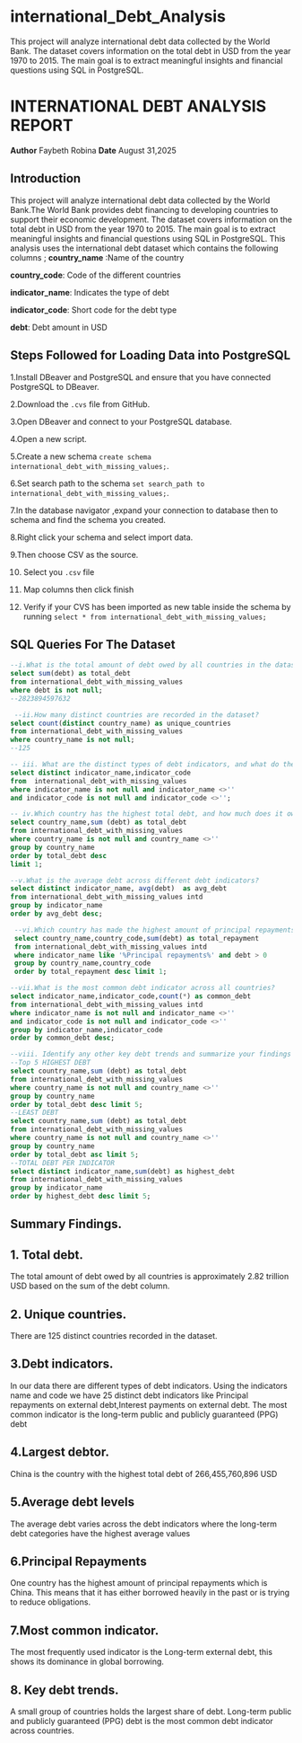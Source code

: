 # international_Debt_Analysis
This project will analyze international debt data collected by the World Bank. The dataset covers information on the total debt in USD from the year 1970 to 2015. The main goal is to extract meaningful insights and financial questions using SQL in PostgreSQL.  
# INTERNATIONAL DEBT ANALYSIS REPORT 
**Author** Faybeth Robina
**Date** August 31,2025
## Introduction
This project will analyze international debt data collected by the World Bank.The World Bank provides debt financing to developing countries to support their economic development. The dataset covers information on the total debt in USD from the year 1970 to 2015. The main goal is to extract meaningful insights and financial questions using SQL in PostgreSQL. 
This analysis uses the international debt dataset which contains  the following columns ;
**country_name** :Name of the country

**country_code**: Code of the different countries

**indicator_name**: Indicates the type of debt

**indicator_code**: Short code for the debt type

**debt**: Debt amount in USD

## Steps Followed for Loading Data into PostgreSQL
1.Install DBeaver and PostgreSQL and ensure that you have connected PostgreSQL to DBeaver.

2.Download the ```.cvs``` file from GitHub.

3.Open DBeaver and connect to your PostgreSQL database.

4.Open a new script.

5.Create a new schema ```create schema international_debt_with_missing_values;```.

6.Set search path to the schema ```set search_path to international_debt_with_missing_values;```.

7.In the database navigator ,expand your connection to database then to schema and find the schema you created.

8.Right click your schema and select import data.

9.Then choose CSV as the source.

10. Select you ```.csv``` file
    
11. Map columns then click finish
 
12. Verify if your CVS has been imported as new table inside the schema by running
 ```select * from international_debt_with_missing_values;```

## SQL Queries For The Dataset
```sql
--i.What is the total amount of debt owed by all countries in the dataset?
select sum(debt) as total_debt 
from international_debt_with_missing_values 
where debt is not null; 
--2823894597632

 --ii.How many distinct countries are recorded in the dataset?
select count(distinct country_name) as unique_countries
from international_debt_with_missing_values
where country_name is not null;
--125

-- iii.	What are the distinct types of debt indicators, and what do they represent?
select distinct indicator_name,indicator_code 
from  international_debt_with_missing_values 
where indicator_name is not null and indicator_name <>''
and indicator_code is not null and indicator_code <>'';

-- iv.Which country has the highest total debt, and how much does it owe?
select country_name,sum (debt) as total_debt
from international_debt_with_missing_values
where country_name is not null and country_name <>''
group by country_name
order by total_debt desc 
limit 1;

--v.What is the average debt across different debt indicators?
select distinct indicator_name, avg(debt)  as avg_debt
from international_debt_with_missing_values intd
group by indicator_name
order by avg_debt desc;

 --vi.Which country has made the highest amount of principal repayments?
 select country_name,country_code,sum(debt) as total_repayment
 from international_debt_with_missing_values intd
 where indicator_name like '%Principal repayments%' and debt > 0
 group by country_name,country_code
 order by total_repayment desc limit 1;

--vii.What is the most common debt indicator across all countries? 
select indicator_name,indicator_code,count(*) as common_debt
from international_debt_with_missing_values intd
where indicator_name is not null and indicator_name <>''
and indicator_code is not null and indicator_code <>''
group by indicator_name,indicator_code 
order by common_debt desc;

--viii.	Identify any other key debt trends and summarize your findings
--Top 5 HIGHEST DEBT
select country_name,sum (debt) as total_debt
from international_debt_with_missing_values 
where country_name is not null and country_name <>''
group by country_name
order by total_debt desc limit 5;
--LEAST DEBT
select country_name,sum (debt) as total_debt
from international_debt_with_missing_values 
where country_name is not null and country_name <>''
group by country_name
order by total_debt asc limit 5;
--TOTAL DEBT PER INDICATOR
select distinct indicator_name,sum(debt) as highest_debt
from international_debt_with_missing_values 
group by indicator_name 
order by highest_debt desc limit 5;
```

## Summary Findings.

## 1. Total debt.
The total amount of debt owed by all countries is approximately  2.82 trillion USD based on the sum of the debt column.
## 2. Unique countries.
There are 125 distinct countries recorded in the dataset.
## 3.Debt indicators.
In our data there are different types of debt indicators. Using the indicators name and code we have 25 distinct debt indicators like Principal repayments on external debt,Interest payments on external debt.
The most common indicator is the long-term public and publicly guaranteed (PPG) debt
## 4.Largest debtor.
China  is the country with the highest total debt of 266,455,760,896 USD
## 5.Average debt levels
The average debt varies across the debt indicators where the long-term debt categories have the highest average values
## 6.Principal Repayments
One country has the highest amount of principal repayments which is China. This means that it has either borrowed heavily in the past or is trying to reduce obligations.
## 7.Most common indicator.
The most frequently used indicator is the Long-term external debt, this shows its dominance in global borrowing.
## 8. Key debt trends.
A small group of countries holds the largest share of debt.
Long-term public and publicly guaranteed (PPG) debt is the most common debt indicator across countries.






